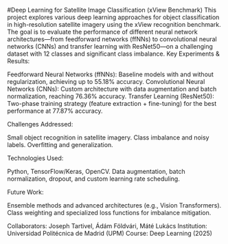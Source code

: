 #Deep Learning for Satellite Image Classification (xView Benchmark)
This project explores various deep learning approaches for object classification in high-resolution satellite imagery using the xView recognition benchmark. The goal is to evaluate the performance of different neural network architectures—from feedforward networks (ffNNs) to convolutional neural networks (CNNs) and transfer learning with ResNet50—on a challenging dataset with 12 classes and significant class imbalance.
Key Experiments & Results:

Feedforward Neural Networks (ffNNs): Baseline models with and without regularization, achieving up to 55.18% accuracy.
Convolutional Neural Networks (CNNs): Custom architecture with data augmentation and batch normalization, reaching 76.36% accuracy.
Transfer Learning (ResNet50): Two-phase training strategy (feature extraction + fine-tuning) for the best performance at 77.87% accuracy.

Challenges Addressed:

Small object recognition in satellite imagery.
Class imbalance and noisy labels.
Overfitting and generalization.

Technologies Used:

Python, TensorFlow/Keras, OpenCV.
Data augmentation, batch normalization, dropout, and custom learning rate scheduling.

Future Work:

Ensemble methods and advanced architectures (e.g., Vision Transformers).
Class weighting and specialized loss functions for imbalance mitigation.

Collaborators: Joseph Tartivel, Ádám Földvári, Máté Lukács
Institution: Universidad Politécnica de Madrid (UPM)
Course: Deep Learning (2025)
